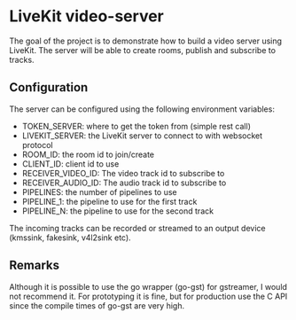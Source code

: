 # LiveKit video-server

The goal of the project is to demonstrate how to build a video server using LiveKit. 
The server will be able to create rooms, publish and subscribe to tracks.

## Configuration

The server can be configured using the following environment variables:

- TOKEN_SERVER: where to get the token from (simple rest call) 
- LIVEKIT_SERVER: the LiveKit server to connect to with websocket protocol 
- ROOM_ID: the room id to join/create
- CLIENT_ID: client id to use
- RECEIVER_VIDEO_ID: The video track id to subscribe to
- RECEIVER_AUDIO_ID: The audio track id to subscribe to
- PIPELINES: the number of pipelines to use
- PIPELINE_1: the pipeline to use for the first track
- PIPELINE_N: the pipeline to use for the second track

The incoming tracks can be recorded or streamed to an output device (kmssink, fakesink, v4l2sink etc). 

## Remarks

Although it is possible to use the go wrapper (go-gst) for gstreamer, I would not recommend it. For prototyping it is fine,
but for production use the C API since the compile times of go-gst are very high.